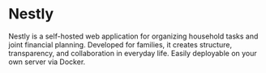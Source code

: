 # Nestly
Nestly is a self-hosted web application for organizing household tasks and joint financial planning. Developed for families, it creates structure, transparency, and collaboration in everyday life. Easily deployable on your own server via Docker.
